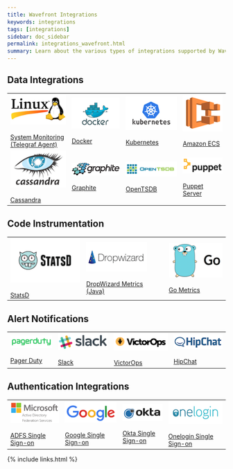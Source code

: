 ```yaml
---
title: Wavefront Integrations
keywords: integrations
tags: [integrations]
sidebar: doc_sidebar
permalink: integrations_wavefront.html
summary: Learn about the various types of integrations supported by Wavefront.
---
```


<h2>Data Integrations</h2>
<table class="layout">
<tbody>
<tr >
<td>
<a href="https://community.wavefront.com/docs/DOC-1220"><img src="images/linux.png"/></a><br/><br/>
<a href="https://community.wavefront.com/docs/DOC-1220">System Monitoring (Telegraf Agent)</a>
</td>
<td>
<a href="https://community.wavefront.com/docs/DOC-1208"><img src="images/docker.png"/></a><br/><br/>
<a href="https://community.wavefront.com/docs/DOC-1208">Docker</a>
</td>
<td>
<a href="https://community.wavefront.com/docs/DOC-1204"><img src="images/kubernetes.png"/></a><br/><br/>
<a href="https://community.wavefront.com/docs/DOC-1204">Kubernetes</a>
</td>
<td>
<a href="https://community.wavefront.com/docs/DOC-1274"><img src="images/amazon_ecs.png"/></a><br/><br/>
<a href="https://community.wavefront.com/docs/DOC-1274">Amazon ECS</a>
</td>
</tr>
<tr>
<td>
<a href="https://community.wavefront.com/docs/DOC-1210"><img src="images/cassandra.png"/></a><br/><br/>
<a href="https://community.wavefront.com/docs/DOC-1210">Cassandra</a>
</td>
<td>
<a href="https://community.wavefront.com/docs/DOC-1195"><img src="images/graphite.png"/></a><br/><br/>
<a href="https://community.wavefront.com/docs/DOC-1195">Graphite</a>
</td>
<td>
<a href="https://community.wavefront.com/docs/DOC-1184"><img src="images/opentsdb.png"/></a><br/><br/>
<a href="https://community.wavefront.com/docs/DOC-1184">OpenTSDB</a>
</td>
<td>
<a href="https://community.wavefront.com/docs/DOC-1231"><img src="images/puppet.png"/></a><br/><br/>
<a href="https://community.wavefront.com/docs/DOC-1231">Puppet Server</a>
</td>
</tr>
</tbody>
</table>

<h2>Code Instrumentation</h2>
<table  class="layout">
<tbody>
<tr>
<td>
<a href="https://community.wavefront.com/docs/DOC-1036"><img src="images/statsd.png"/></a><br/><br/>
<a href="https://community.wavefront.com/docs/DOC-1036">StatsD</a>
</td>
<td>
<a href="integrations_dropwizard_metrics.html"><img src="images/dropwizard.png"/></a><br/><br/>
<a href="integrations_dropwizard_metrics.html">DropWizard Metrics (Java)</a>
</td>
<td>
<a href="integrations_go_metrics.html"><img src="images/go.png"/></a><br/><br/>
<a href="integrations_go_metrics.html">Go Metrics</a>
</td>
</tr>
</tbody>
</table>

<h2>Alert Notifications</h2>
<table class="layout">
<tbody>
<tr>
<td>
<a href="https://community.wavefront.com/docs/DOC-1056"><img src="images/pagerduty.png"/></a><br/><br/>
<a href="https://community.wavefront.com/docs/DOC-1056">Pager Duty</a>
</td>
<td>
<a href="https://community.wavefront.com/docs/DOC-1183"><img src="images/slack.png"/></a><br/><br/>
<a href="https://community.wavefront.com/docs/DOC-1183">Slack</a>
</td>
<td>
<a href="https://community.wavefront.com/docs/DOC-1251"><img src="images/victorops.png"/></a><br/><br/>
<a href="https://community.wavefront.com/docs/DOC-1251">VictorOps</a>
</td>
<td>
<a href="https://community.wavefront.com/docs/DOC-1055"><img src="images/hipchat.png"/></a><br/><br/>
<a href="https://community.wavefront.com/docs/DOC-1055">HipChat</a>
</td>
</tr>
</tbody>
</table>

<h2>Authentication Integrations</h2>
<table class="layout">
<tbody>
<tr>
<td>
<a href="https://community.wavefront.com/docs/DOC-1170"><img src="images/microsoft_adfs.png"/></a><br/><br/>
<a href="https://community.wavefront.com/docs/DOC-1170">ADFS Single Sign-on</a>
</td>
<td>
<a href="https://community.wavefront.com/docs/DOC-1169"><img src="images/google.png"/></a><br/><br/>
<a href="https://community.wavefront.com/docs/DOC-1169">Google Single Sign-on</a>
</td>
<td>
<a href="https://community.wavefront.com/docs/DOC-1061"><img src="images/okta.png"/></a><br/><br/>
<a href="https://community.wavefront.com/docs/DOC-1061">Okta Single Sign-on</a>
</td>
<td>
<a href="https://community.wavefront.com/docs/DOC-1121"><img src="images/onelogin.png"/></a><br/><br/>
<a href="https://community.wavefront.com/docs/DOC-1121">Onelogin Single Sign-on</a>
</td>
</tr>
</tbody>
</table>


{% include links.html %}
